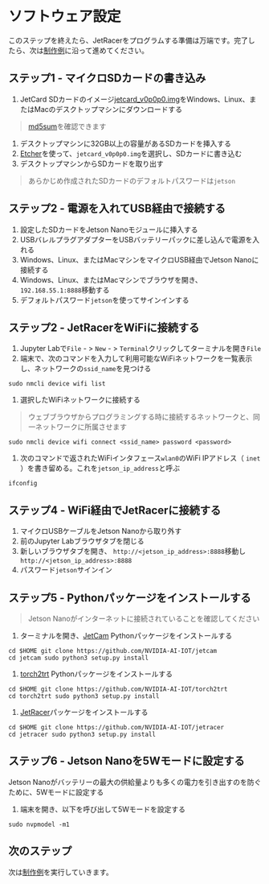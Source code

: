 
# ソフトウェア設定

このステップを終えたら、JetRacerをプログラムする準備は万端です。完了したら、次は[制作例](examples_ja.md)に沿って進めてください。

## ステップ1  - マイクロSDカードの書き込み
1.  JetCard SDカードのイメージ[jetcard_v0p0p0.img](https://drive.google.com/open?id=1wXD1CwtxiH5Mz4uSmIZ76fd78zDQltW_)をWindows、Linux、またはMacのデスクトップマシンにダウンロードする

> [md5sum](https://drive.google.com/open?id=1356ZBrYUWaTgbV50UMB1uCfWrNcd6PEF)を確認できます

1. デスクトップマシンに32GB以上の容量があるSDカードを挿入する
1. [Etcher](https://www.balena.io/etcher/)を使って、`jetcard_v0p0p0.img`を選択し、SDカードに書き込む
1. デスクトップマシンからSDカードを取り出す

> あらかじめ作成されたSDカードのデフォルトパスワードは`jetson`

## ステップ2  - 電源を入れてUSB経由で接続する
1. 設定したSDカードをJetson Nanoモジュールに挿入する
1.  USBバレルプラグアダプターをUSBバッテリーパックに差し込んで電源を入れる
1.  Windows、Linux、またはMacマシンをマイクロUSB経由でJetson Nanoに接続する
1.  Windows、Linux、またはMacマシンでブラウザを開き、 `192.168.55.1:8888`移動する
1. デフォルトパスワード`jetson`を使ってサインインする


## ステップ2  -  JetRacerをWiFiに接続する

1.  Jupyter Labで`File` - > `New` - > `Terminal`クリックしてターミナルを開き`File`
1. 端末で、次のコマンドを入力して利用可能なWiFiネットワークを一覧表示し、ネットワークの`ssid_name`を見つける

```
sudo nmcli device wifi list
```

1. 選択したWiFiネットワークに接続する

> ウェブブラウザからプログラミングする時に接続するネットワークと、同一ネットワークに所属させます

```
sudo nmcli device wifi connect <ssid_name> password <password>
```

1. 次のコマンドで返されたWiFiインタフェース`wlan0`のWiFi IPアドレス（ `inet` ）を書き留める。これを`jetson_ip_address`と呼ぶ

```
ifconfig
```

## ステップ4  -  WiFi経由でJetRacerに接続する
1. マイクロUSBケーブルをJetson Nanoから取り外す
1. 前のJupyter Labブラウザタブを閉じる
1. 新しいブラウザタブを開き、 `http://<jetson_ip_address>:8888`移動し`http://<jetson_ip_address>:8888`
1. パスワード`jetson`サインイン

## ステップ5  -  Pythonパッケージをインストールする

>  Jetson Nanoがインターネットに接続されていることを確認してください

1. ターミナルを開き、[JetCam](http://github.com/NVIDIA-AI-IOT/jetcam) Pythonパッケージをインストールする

```
cd $HOME git clone https://github.com/NVIDIA-AI-IOT/jetcam
cd jetcam sudo python3 setup.py install
```

1. [torch2trt](http://github.com/NVIDIA-AI-IOT/torch2trt) Pythonパッケージをインストールする

```
cd $HOME git clone https://github.com/NVIDIA-AI-IOT/torch2trt
cd torch2trt sudo python3 setup.py install
```

1. [JetRacer](http://github.com/NVIDIA-AI-IOT/jetracer)パッケージをインストールする

```
cd $HOME git clone https://github.com/NVIDIA-AI-IOT/jetracer
cd jetracer sudo python3 setup.py install
```

## ステップ6  -  Jetson Nanoを5Wモードに設定する

 Jetson Nanoがバッテリーの最大の供給量よりも多くの電力を引き出すのを防ぐために、5Wモードに設定する
1. 端末を開き、以下を呼び出して5Wモードを設定する

```
sudo nvpmodel -m1
```

## 次のステップ

次は[制作例](examples_ja.md)を実行していきます。
